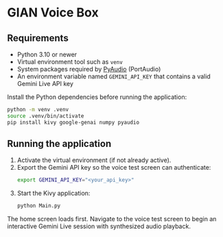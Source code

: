 # GIAN Voice Box

## Requirements
- Python 3.10 or newer
- Virtual environment tool such as `venv`
- System packages required by [PyAudio](https://people.csail.mit.edu/hubert/pyaudio/#downloads) (PortAudio)
- An environment variable named `GEMINI_API_KEY` that contains a valid Gemini Live API key

Install the Python dependencies before running the application:

```bash
python -m venv .venv
source .venv/bin/activate
pip install kivy google-genai numpy pyaudio
```

## Running the application
1. Activate the virtual environment (if not already active).
2. Export the Gemini API key so the voice test screen can authenticate:
   ```bash
   export GEMINI_API_KEY="<your_api_key>"
   ```
3. Start the Kivy application:
   ```bash
   python Main.py
   ```

The home screen loads first. Navigate to the voice test screen to begin an interactive Gemini Live session with synthesized audio playback.
